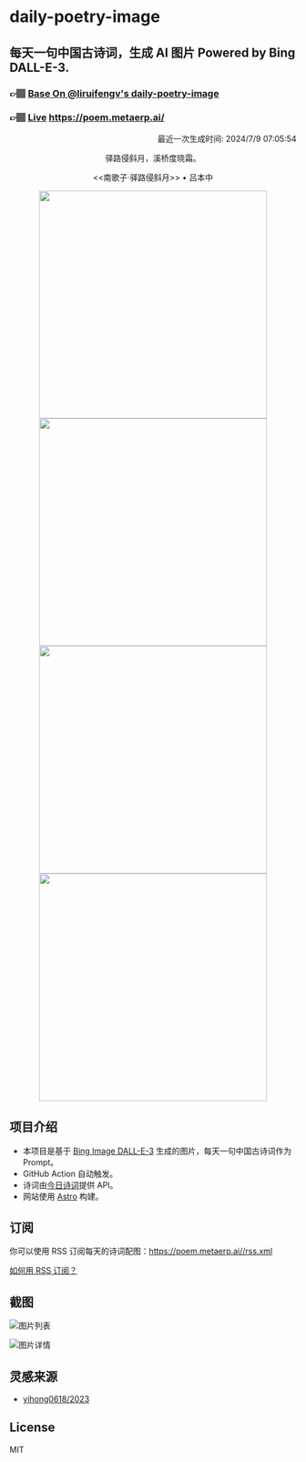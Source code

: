 
# daily-poetry-image

## 每天一句中国古诗词，生成 AI 图片 Powered by Bing DALL-E-3.

### 👉🏽 [Base On @liruifengv's daily-poetry-image](https://github.com/liruifengv/daily-poetry-image)

### 👉🏽 [Live](https://poem.metaerp.ai/) https://poem.metaerp.ai/

<p align="right">
  最近一次生成时间: 2024/7/9 07:05:54
</p>
<p align="center">
驿路侵斜月，溪桥度晓霜。
</p>
<p align="center">
<<南歌子·驿路侵斜月>> • 吕本中
</p>
<p align="center">
<img src="https://tse1.mm.bing.net/th/id/OIG1.Jf_fdiq5aXAqsC2U0VVT" height="400" width="400" />
<img src="https://tse1.mm.bing.net/th/id/OIG1.2Hfxn6RrTNc8atC0KwFq" height="400" width="400" />
<img src="https://tse4.mm.bing.net/th/id/OIG1.HzFI0zYK5ut4Hz4KCu.k" height="400" width="400" />
<img src="https://tse4.mm.bing.net/th/id/OIG1.uttkEpYGn6nuyyWtwbkZ" height="400" width="400" />
</p>

## 项目介绍

-   本项目是基于 [Bing Image DALL-E-3](https://www.bing.com/images/create) 生成的图片，每天一句中国古诗词作为 Prompt。
-   GitHub Action 自动触发。
-   诗词由[今日诗词](https://www.jinrishici.com/)提供 API。
-   网站使用 [Astro](https://astro.build) 构建。

## 订阅

你可以使用 RSS 订阅每天的诗词配图：https://poem.metaerp.ai//rss.xml

[如何用 RSS 订阅？](https://zhuanlan.zhihu.com/p/55026716)

## 截图

![图片列表](./screenshots/01.png)

![图片详情](./screenshots/02.png)

## 灵感来源

-   [yihong0618/2023](https://github.com/yihong0618/2023)

## License

MIT

